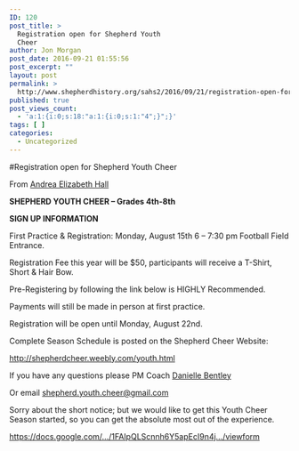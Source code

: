 ```yaml
---
ID: 120
post_title: >
  Registration open for Shepherd Youth
  Cheer
author: Jon Morgan
post_date: 2016-09-21 01:55:56
post_excerpt: ""
layout: post
permalink: >
  http://www.shepherdhistory.org/sahs2/2016/09/21/registration-open-for-shepherd-youth-cheer/
published: true
post_views_count:
  - 'a:1:{i:0;s:18:"a:1:{i:0;s:1:"4";}";}'
tags: [ ]
categories:
  - Uncategorized
---
```

#Registration open for Shepherd Youth Cheer

From <a class="c6" href="https://www.google.com/url?q=https://www.facebook.com/shepherd.cheer?fref%3Dnf&amp;sa=D&amp;ust=1470959521912000&amp;usg=AFQjCNFULDZ8zPMVpBvrPQxtwotEAvdYxg">Andrea Elizabeth Hall</a>

<strong>SHEPHERD YOUTH CHEER – Grades 4th-8th</strong>

<strong>SIGN UP INFORMATION</strong>

First Practice &amp; Registration: Monday, August 15th 6 – 7:30 pm Football Field Entrance.

Registration Fee this year will be $50, participants will receive a T-Shirt, Short &amp; Hair Bow.

Pre-Registering by following the link below is HIGHLY Recommended.

Payments will still be made in person at first practice.

Registration will be open until Monday, August 22nd.

Complete Season Schedule is posted on the Shepherd Cheer Website:

<a class="c6" href="https://www.google.com/url?q=http://shepherdcheer.weebly.com/youth.html&amp;sa=D&amp;ust=1470959521916000&amp;usg=AFQjCNHG8CieaRecqqgI9MJneeB1W_nEOg">http://shepherdcheer.weebly.com/youth.html</a>

If you have any questions please PM Coach <a class="c6" href="https://www.google.com/url?q=https://www.facebook.com/dani.girl113&amp;sa=D&amp;ust=1470959521916000&amp;usg=AFQjCNGczeYNs7f4t73JrixGhhfLXFh4YA">Danielle Bentley</a>

Or email shepherd.youth.cheer@gmail.com

Sorry about the short notice; but we would like to get this Youth Cheer Season started, so you can get the absolute most out of the experience.

<a class="c6" href="https://www.google.com/url?q=https://docs.google.com/forms/d/e/1FAIpQLScnnh6Y5apEcI9n4jtPT870iCFwVxIYHiKS8V4eECGxeTyZsw/viewform&amp;sa=D&amp;ust=1470959521918000&amp;usg=AFQjCNF8KcLUorMPqLPf7xZfAMY1RJ5SBw">https://docs.google.com/…/1FAIpQLScnnh6Y5apEcI9n4j…/viewform</a>